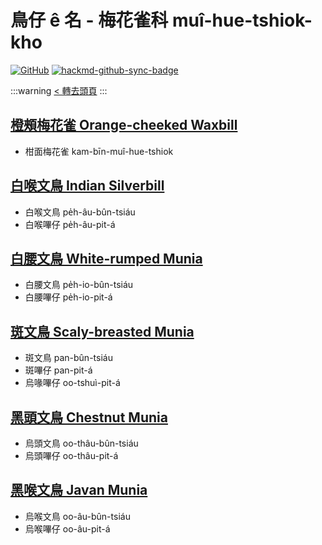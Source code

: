 # 鳥仔 ê 名 - 梅花雀科 muî-hue-tshiok-kho

[![GitHub](https://img.shields.io/badge/GitHub-black?logo=github)](https://github.com/siansiansu/tsiau-a-e-mia)
[![hackmd-github-sync-badge](https://hackmd.io/B2qS32XhTGWAU8ZfVzLx1A/badge)](https://hackmd.io/B2qS32XhTGWAU8ZfVzLx1A)

:::warning
[< 轉去頭頁](https://hackmd.io/@siansiansu/Hy4VzNvha)
:::

## [橙頰梅花雀 Orange-cheeked Waxbill](https://ebird.org/species/orcwax)

- 柑面梅花雀 kam-bīn-muî-hue-tshiok

## [白喉文鳥 Indian Silverbill](https://ebird.org/species/indsil)

- 白喉文鳥 pe̍h-âu-bûn-tsiáu
- 白喉嗶仔 pe̍h-âu-pit-á

## [白腰文鳥 White-rumped Munia](https://ebird.org/species/whrmun)

- 白腰文鳥 pe̍h-io-bûn-tsiáu
- 白腰嗶仔 pe̍h-io-pit-á

## [斑文鳥 Scaly-breasted Munia](https://ebird.org/species/nutman)

- 斑文鳥 pan-bûn-tsiáu
- 斑嗶仔 pan-pit-á
- 烏喙嗶仔 oo-tshuì-pit-á

## [黑頭文鳥 Chestnut Munia](https://ebird.org/species/chemun)

- 烏頭文鳥 oo-thâu-bûn-tsiáu
- 烏頭嗶仔 oo-thâu-pit-á

## [黑喉文鳥 Javan Munia](https://ebird.org/species/javmun1)

- 烏喉文鳥 oo-âu-bûn-tsiáu
- 烏喉嗶仔 oo-âu-pit-á
